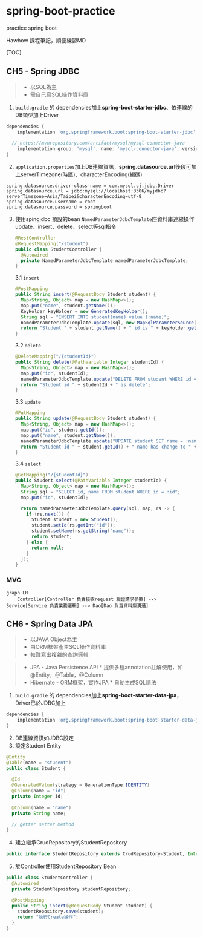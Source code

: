 # spring-boot-practice
practice spring boot

Hawhow 課程筆記，順便練習MD

[TOC]



## CH5 - Spring JDBC

>* 以SQL為主
>* 需自己寫SQL操作資料庫

1. `build.gradle` 的 dependencies加上**spring-boot-starter-jdbc**、依連線的DB類型加上Driver

```groovy
dependencies {
	implementation 'org.springframework.boot:spring-boot-starter-jdbc'
  
  // https://mvnrepository.com/artifact/mysql/mysql-connector-java
	implementation group: 'mysql', name: 'mysql-connector-java', version: '8.0.22'
}
```

2. `application.properties`加上DB連線資訊，**spring.datasource.url**後段可加上serverTimezone(時區)、characterEncoding(編碼)

```properties
spring.datasource.driver-class-name = com.mysql.cj.jdbc.Driver
spring.datasource.url = jdbc:mysql://localhost:3306/myjdbc?serverTimezone=Asia/Taipei&characterEncoding=utf-8
spring.datasource.username = root
spring.datasource.password = springboot
```

3. 使用spingjdbc 預設的bean `NamedParameterJdbcTemplate`座資料庫連線操作update、insert、delete、select等sql指令

   ```java
   @RestController
   @RequestMapping("/student")
   public class StudentController {
     @Autowired
     private NamedParameterJdbcTemplate namedParameterJdbcTemplate;
   }
   ```

   

   3.1 `insert`

   ```java
   @PostMapping
   public String insert(@RequestBody Student student) {
     Map<String, Object> map = new HashMap<>();
     map.put("name", student.getName());
     KeyHolder keyHolder = new GeneratedKeyHolder();
     String sql = "INSERT INTO student(name) value (:name)";
     namedParameterJdbcTemplate.update(sql, new MapSqlParameterSource(map), keyHolder);
     return "Student " + student.getName() + " id is " + keyHolder.getKey().intValue();
   }
   ```

   3.2 `delete`

   ```java
   @DeleteMapping("/{studentId}")
   public String delete(@PathVariable Integer studentId) {
     Map<String, Object> map = new HashMap<>();
     map.put("id", studentId);
     namedParameterJdbcTemplate.update("DELETE FROM student WHERE id = :id", map);
     return "Student id " + studentId + " is delete";
   }
   ```

   3.3 `update`

   ```java
   @PutMapping
   public String update(@RequestBody Student student) {
     Map<String, Object> map = new HashMap<>();
     map.put("id", student.getId());
     map.put("name", student.getName());
     namedParameterJdbcTemplate.update("UPDATE student SET name = :name WHERE id = :id", map);
     return "Student id " + student.getId() + " name has change to " + student.getName();
   }
   ```

   3.4 `select`

   ```java
   @GetMapping("/{studentId}")
   public Student select(@PathVariable Integer studentId) {
     Map<String, Object> map = new HashMap<>();
     String sql = "SELECT id, name FROM student WHERE id = :id";
     map.put("id", studentId);
   
     return namedParameterJdbcTemplate.query(sql, map, rs -> {
       if (rs.next()) {
         Student student = new Student();
         student.setId(rs.getInt("id"));
         student.setName(rs.getString("name"));
         return student;
       } else {
         return null;
       }
     });
   }
   ```
   
   

### MVC

```mermaid
graph LR
    Controller[Controller 負責接收request 驗證請求參數] --> Service[Service 負責業務邏輯] --> Dao[Dao 負責資料庫溝通]
```

## CH6 - Spring Data JPA

> * 以JAVA Object為主
> * 由ORM框架產生SQL操作資料庫
> * 較難寫出複雜的查詢邏輯

>* JPA - Java Persistence API
    * 提供多種annotation註解使用，如@Entity，＠Table，@Column
>* Hibernate - ORM框架，實作JPA
    * 自動生成SQL語法

1. `build.gradle` 的 dependencies加上**spring-boot-starter-data-jpa**，Driver已於JDBC加上

```groovy
dependencies {
	implementation 'org.springframework.boot:spring-boot-starter-data-jpa'
}
```

2. DB連線資訊如JDBC設定
3. 設定Student Entity

```java
@Entity
@Table(name = "student")
public class Student {
   
  @Id
  @GeneratedValue(strategy = GenerationType.IDENTITY)
  @Column(name = "id")
  private Integer id;
   
  @Column(name = "name")
  private String name;
     
  // getter setter method
}
```

4. 建立繼承CrudRepository的StudentRepository

```java
public interface StudentRepository extends CrudRepository<Student, Integer> {}
```

5. 於Controller使用StudentRepository Bean

```java
public class StudentController {
  @Autowired
  private StudentRepository studentRepository;
  
  @PostMapping
  public String insert(@RequestBody Student student) {
    studentRepository.save(student);
    return "執行Create操作";
  }
}
```

   

